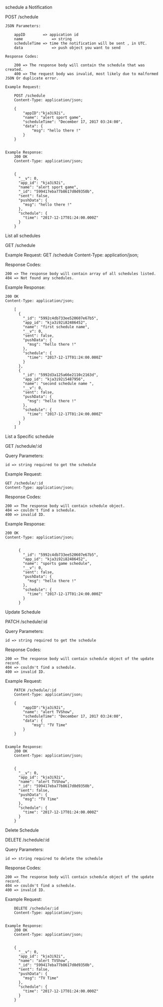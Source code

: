 schedule a Notification

POST /schedule

	JSON Parameters:

		appID 	  	 => appication id
		name 		     => string
		scheduleTime => time the notification will be sent , in UTC.
		data 	    	 => push object you want to send

	Response Codes:

		200 => The response body will contain the schedule that was created.
		400 => The request body was invalid, most likely due to malformed JSON Or duplicate error.

	Example Request:

		POST /schedule
		Content-Type: application/json;

		{
			"appID":"kja3i92i",
			"name": "alert sport game",
			"scheduleTime": "December 17, 2017 03:24:00",
			"data": {
				"msg": "hello there !"
			}
		}


	Example Response:
		200 OK
		Content-Type: application/json;


		{
		  "__v": 0,
		  "app_id": "kja3i92i",
		  "name": "alert sport game",
		  "_id": "599417eba77b8617d0d9350b",
		  "sent": false,
		  "pushData": {
		    "msg": "hello there !"
		  },
		  "schedule": {
		    "time": "2017-12-17T01:24:00.000Z"
		  }
		}
List all schedules

GET /schedule

Example Request:
	GET /schedule
	Content-Type: application/json;

Response Codes:

	200 => The response body will contain array of all schedules listed.
	404 => Not found any schedules.


Example Response:

	200 OK
	Content-Type: application/json;

		[
		  {
		    "_id": "5992c4db733ee520607e67b5",
		    "app_id": "kja3i92i82486452",
		    "name": "first schedule name",
		    "__v": 0,
		    "sent": false,
		    "pushData": {
		      "msg": "hello there !"
		    },
		    "schedule": {
		      "time": "2017-12-17T01:24:00.000Z"
		    }
		  },
		  {
		    "_id": "5992d3a125a66e2110c2163d",
		    "app_id": "kja3i92i5487956",
		    "name": "second schedule name ",
		    "__v": 0,
		    "sent": false,
		    "pushData": {
		      "msg": "hello there !"
		    },
		    "schedule": {
		      "time": "2017-12-17T01:24:00.000Z"
		    }
		  }
		]
List a Specific schedule

GET /schedule/:id

Query Parameters:

	id => string required to get the schedule

Example Request:

	GET /schedule/:id
	Content-Type: application/json;

Response Codes:

	200 => The response body will contain schedule object.
	404 => couldn't find a schedule.
	400 => invalid ID.


Example Response:

	200 OK
	Content-Type: application/json;

		
		  {
		    "_id": "5992c4db733ee520607e67b5",
		    "app_id": "kja3i92i82486452",
		    "name": "sports game schedule",
		    "__v": 0,
		    "sent": false,
		    "pushData": {
		      "msg": "hello there !"
		    },
		    "schedule": {
		      "time": "2017-12-17T01:24:00.000Z"
		    }
		  }
Update Schedule

PATCH /schedule/:id

Query Parameters:

	id => string required to get the schedule


Response Codes:

	200 => The response body will contain schedule object of the update record.
	404 => couldn't find a schedule.
	400 => invalid ID.


Example Request:

		PATCH /schedule/:id
		Content-Type: application/json;

		{
			"appID":"kja3i92i",
			"name": "alert TVShow",
			"scheduleTime": "December 17, 2017 03:24:00",
			"data": {
				"msg": "TV Time"
			}
		}


	Example Response:
		200 OK
		Content-Type: application/json;


		{
		  "__v": 0,
		  "app_id": "kja3i92i",
		  "name": "alert TVShow",
		  "_id": "599417eba77b8617d0d9350b",
		  "sent": false,
		  "pushData": {
		    "msg": "TV Time"
		  },
		  "schedule": {
		    "time": "2017-12-17T01:24:00.000Z"
		  }
		}
Delete Schedule

DELETE /schedule/:id

Query Parameters:

	id => string required to delete the schedule


Response Codes:

	200 => The response body will contain schedule object of the update record.
	404 => couldn't find a schedule.
	400 => invalid ID.


Example Request:

		DELETE /schedule/:id
		Content-Type: application/json;


	Example Response:
		200 OK
		Content-Type: application/json;


		{
		  "__v": 0,
		  "app_id": "kja3i92i",
		  "name": "alert TVShow",
		  "_id": "599417eba77b8617d0d9350b",
		  "sent": false,
		  "pushData": {
		    "msg": "TV Time"
		  },
		  "schedule": {
		    "time": "2017-12-17T01:24:00.000Z"
		  }
		}
